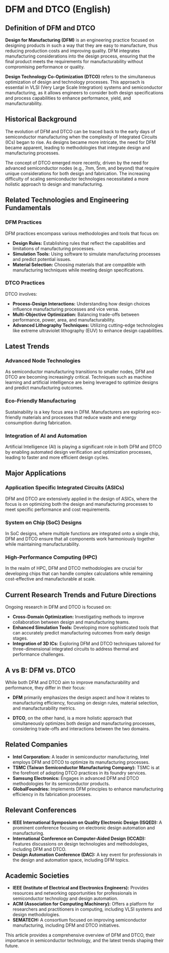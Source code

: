 # DFM and DTCO (English)

## Definition of DFM and DTCO

**Design for Manufacturing (DFM)** is an engineering practice focused on designing products in such a way that they are easy to manufacture, thus reducing production costs and improving quality. DFM integrates manufacturing considerations into the design process, ensuring that the final product meets the requirements for manufacturability without compromising performance or quality.

**Design Technology Co-Optimization (DTCO)** refers to the simultaneous optimization of design and technology processes. This approach is essential in VLSI (Very Large Scale Integration) systems and semiconductor manufacturing, as it allows engineers to consider both design specifications and process capabilities to enhance performance, yield, and manufacturability.

## Historical Background

The evolution of DFM and DTCO can be traced back to the early days of semiconductor manufacturing when the complexity of Integrated Circuits (ICs) began to rise. As designs became more intricate, the need for DFM became apparent, leading to methodologies that integrate design and manufacturing processes.

The concept of DTCO emerged more recently, driven by the need for advanced semiconductor nodes (e.g., 7nm, 5nm, and beyond) that require unique considerations for both design and fabrication. The increasing difficulty of scaling semiconductor technologies necessitated a more holistic approach to design and manufacturing.

## Related Technologies and Engineering Fundamentals

### DFM Practices

DFM practices encompass various methodologies and tools that focus on:

- **Design Rules:** Establishing rules that reflect the capabilities and limitations of manufacturing processes.
- **Simulation Tools:** Using software to simulate manufacturing processes and predict potential issues.
- **Material Selection:** Choosing materials that are compatible with manufacturing techniques while meeting design specifications.

### DTCO Practices

DTCO involves:

- **Process-Design Interactions:** Understanding how design choices influence manufacturing processes and vice versa.
- **Multi-Objective Optimization:** Balancing trade-offs between performance, power, area, and manufacturability.
- **Advanced Lithography Techniques:** Utilizing cutting-edge technologies like extreme ultraviolet lithography (EUV) to enhance design capabilities.

## Latest Trends

### Advanced Node Technologies

As semiconductor manufacturing transitions to smaller nodes, DFM and DTCO are becoming increasingly critical. Techniques such as machine learning and artificial intelligence are being leveraged to optimize designs and predict manufacturing outcomes.

### Eco-Friendly Manufacturing

Sustainability is a key focus area in DFM. Manufacturers are exploring eco-friendly materials and processes that reduce waste and energy consumption during fabrication.

### Integration of AI and Automation

Artificial Intelligence (AI) is playing a significant role in both DFM and DTCO by enabling automated design verification and optimization processes, leading to faster and more efficient design cycles.

## Major Applications

### Application Specific Integrated Circuits (ASICs)

DFM and DTCO are extensively applied in the design of ASICs, where the focus is on optimizing both the design and manufacturing processes to meet specific performance and cost requirements.

### System on Chip (SoC) Designs

In SoC designs, where multiple functions are integrated onto a single chip, DFM and DTCO ensure that all components work harmoniously together while maintaining manufacturability.

### High-Performance Computing (HPC)

In the realm of HPC, DFM and DTCO methodologies are crucial for developing chips that can handle complex calculations while remaining cost-effective and manufacturable at scale.

## Current Research Trends and Future Directions

Ongoing research in DFM and DTCO is focused on:

- **Cross-Domain Optimization:** Investigating methods to improve collaboration between design and manufacturing teams.
- **Enhanced Simulation Tools:** Developing more sophisticated tools that can accurately predict manufacturing outcomes from early design stages.
- **Integration of 3D ICs:** Exploring DFM and DTCO techniques tailored for three-dimensional integrated circuits to address thermal and performance challenges.

## A vs B: DFM vs. DTCO

While both DFM and DTCO aim to improve manufacturability and performance, they differ in their focus:

- **DFM** primarily emphasizes the design aspect and how it relates to manufacturing efficiency, focusing on design rules, material selection, and manufacturability metrics.
  
- **DTCO**, on the other hand, is a more holistic approach that simultaneously optimizes both design and manufacturing processes, considering trade-offs and interactions between the two domains.

## Related Companies

- **Intel Corporation:** A leader in semiconductor manufacturing, Intel employs DFM and DTCO to optimize its manufacturing processes.
- **TSMC (Taiwan Semiconductor Manufacturing Company):** TSMC is at the forefront of adopting DTCO practices in its foundry services.
- **Samsung Electronics:** Engages in advanced DFM and DTCO methodologies for its semiconductor products.
- **GlobalFoundries:** Implements DFM principles to enhance manufacturing efficiency in its fabrication processes.

## Relevant Conferences

- **IEEE International Symposium on Quality Electronic Design (ISQED):** A prominent conference focusing on electronic design automation and manufacturing.
- **International Conference on Computer-Aided Design (ICCAD):** Features discussions on design technologies and methodologies, including DFM and DTCO.
- **Design Automation Conference (DAC):** A key event for professionals in the design and automation space, including DFM topics.

## Academic Societies

- **IEEE (Institute of Electrical and Electronics Engineers):** Provides resources and networking opportunities for professionals in semiconductor technology and design automation.
- **ACM (Association for Computing Machinery):** Offers a platform for researchers and practitioners in computing, including VLSI systems and design methodologies.
- **SEMATECH:** A consortium focused on improving semiconductor manufacturing, including DFM and DTCO initiatives. 

This article provides a comprehensive overview of DFM and DTCO, their importance in semiconductor technology, and the latest trends shaping their future.